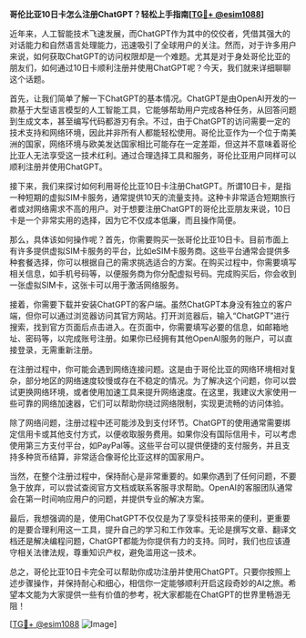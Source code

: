 **哥伦比亚10日卡怎么注册ChatGPT？轻松上手指南[[TG💪+ @esim1088](https://t.me/s/esim1088)]**

近年来，人工智能技术飞速发展，而ChatGPT作为其中的佼佼者，凭借其强大的对话能力和自然语言处理能力，迅速吸引了全球用户的关注。然而，对于许多用户来说，如何获取ChatGPT的访问权限却是一个难题。尤其是对于身处哥伦比亚的朋友们，如何通过10日卡顺利注册并使用ChatGPT呢？今天，我们就来详细聊聊这个话题。

首先，让我们简单了解一下ChatGPT的基本情况。ChatGPT是由OpenAI开发的一款基于大型语言模型的人工智能工具，它能够帮助用户完成各种任务，从回答问题到生成文本，甚至编写代码都游刃有余。不过，由于ChatGPT的访问需要一定的技术支持和网络环境，因此并非所有人都能轻松使用。哥伦比亚作为一个位于南美洲的国家，网络环境与欧美发达国家相比可能存在一定差距，但这并不意味着哥伦比亚人无法享受这一技术红利。通过合理选择工具和服务，哥伦比亚用户同样可以顺利注册并使用ChatGPT。

接下来，我们来探讨如何利用哥伦比亚10日卡注册ChatGPT。所谓10日卡，是指一种短期的虚拟SIM卡服务，通常提供10天的流量支持。这种卡非常适合短期旅行者或对网络需求不高的用户。对于想要注册ChatGPT的哥伦比亚朋友来说，10日卡是一个非常实用的选择，因为它不仅成本低廉，而且操作简便。

那么，具体该如何操作呢？首先，你需要购买一张哥伦比亚10日卡。目前市面上有许多提供虚拟SIM卡服务的平台，比如eSIM卡服务商。这些平台通常会提供多种套餐选择，你可以根据自己的需求挑选适合的方案。在购买过程中，你需要填写相关信息，如手机号码等，以便服务商为你分配虚拟号码。完成购买后，你会收到一张虚拟SIM卡，这张卡可以用于激活网络服务。

接着，你需要下载并安装ChatGPT的客户端。虽然ChatGPT本身没有独立的客户端，但你可以通过浏览器访问其官方网站。打开浏览器后，输入“ChatGPT”进行搜索，找到官方页面后点击进入。在页面中，你需要填写必要的信息，如邮箱地址、密码等，以完成账号注册。如果你已经拥有其他OpenAI服务的账户，可以直接登录，无需重新注册。

在注册过程中，你可能会遇到网络连接问题。这是由于哥伦比亚的网络环境相对复杂，部分地区的网络速度较慢或存在不稳定的情况。为了解决这个问题，你可以尝试更换网络环境，或者使用加速工具来提升网络速度。在这里，我建议大家使用一些可靠的网络加速器，它们可以帮助你绕过网络限制，实现更流畅的访问体验。

除了网络问题，注册过程中还可能涉及到支付环节。ChatGPT的使用通常需要绑定信用卡或其他支付方式，以便收取服务费用。如果你没有国际信用卡，可以考虑使用第三方支付平台，如PayPal等。这些平台可以提供便捷的支付服务，并且支持多种货币结算，非常适合像哥伦比亚这样的国家用户。

当然，在整个注册过程中，保持耐心是非常重要的。如果你遇到了任何问题，不要急于放弃，可以尝试查阅官方文档或联系客服寻求帮助。OpenAI的客服团队通常会在第一时间响应用户的问题，并提供专业的解决方案。

最后，我想强调的是，使用ChatGPT不仅仅是为了享受科技带来的便利，更重要的是要合理利用这一工具，提升自己的学习和工作效率。无论是撰写文章、翻译文档还是解决编程问题，ChatGPT都能为你提供有力的支持。同时，我们也应该遵守相关法律法规，尊重知识产权，避免滥用这一技术。

总之，哥伦比亚10日卡完全可以帮助你成功注册并使用ChatGPT。只要你按照上述步骤操作，并保持耐心和细心，相信你一定能够顺利开启这段奇妙的AI之旅。希望本文能为大家提供一些有价值的参考，祝大家都能在ChatGPT的世界里畅游无阻！

[[TG💪+ @esim1088](https://t.me/s/esim1088) ![Image](https://i.postimg.cc/4NQfJmqS/Snipaste-2025-05-13-00-14-12.png)]